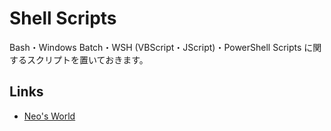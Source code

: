 # Shell Scripts

Bash・Windows Batch・WSH (VBScript・JScript)・PowerShell Scripts に関するスクリプトを置いておきます。


## Links

- [Neo's World](https://neos21.net/)
